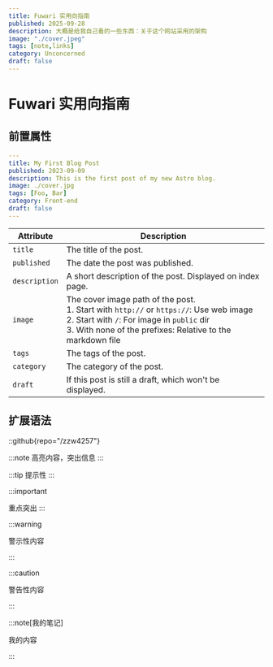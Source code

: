 ```yaml
---
title: Fuwari 实用向指南
published: 2025-09-28
description: 大概是给我自己看的一些东西：关于这个网站采用的架构
image: "./cover.jpeg"
tags: [note,links]
category: Unconcerned
draft: false
---
```


# Fuwari 实用向指南

## 前置属性

```yaml
---
title: My First Blog Post
published: 2023-09-09
description: This is the first post of my new Astro blog.
image: ./cover.jpg
tags: [Foo, Bar]
category: Front-end
draft: false
---
```

| Attribute     | Description                                                  |
| ------------- | ------------------------------------------------------------ |
| `title`       | The title of the post.                                       |
| `published`   | The date the post was published.                             |
| `description` | A short description of the post. Displayed on index page.    |
| `image`       | The cover image path of the post.<br/>1. Start with `http://` or `https://`: Use web image<br/>2. Start with `/`: For image in `public` dir<br/>3. With none of the prefixes: Relative to the markdown file |
| `tags`        | The tags of the post.                                        |
| `category`    | The category of the post.                                    |
| `draft`       | If this post is still a draft, which won't be displayed.     |



## 扩展语法

::github{repo="/zzw4257"}

:::note
高亮内容，突出信息
:::

:::tip
提示性
:::

:::important

重点突出
:::

:::warning

警示性内容

:::

:::caution

警告性内容

:::

:::note[我的笔记]

我的内容

:::